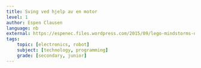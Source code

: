 ```yaml
---
title: Sving ved hjelp av en motor
level: 1
author: Espen Clausen
language: nb
external: https://espenec.files.wordpress.com/2015/09/lego-mindstorms-del-1-2.pdf
tags:
    topic: [electronics, robot]
    subject: [technology, programming]
    grade: [secondary, junior]
---
```

